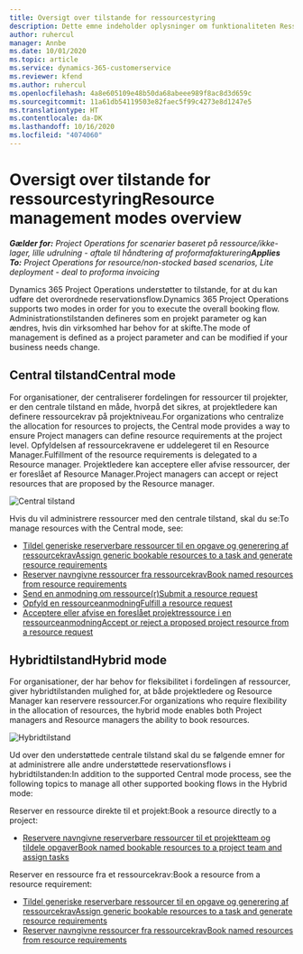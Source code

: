 ```yaml
---
title: Oversigt over tilstande for ressourcestyring
description: Dette emne indeholder oplysninger om funktionaliteten Ressourcestyring i Dynamics 365 Project Operations.
author: ruhercul
manager: Annbe
ms.date: 10/01/2020
ms.topic: article
ms.service: dynamics-365-customerservice
ms.reviewer: kfend
ms.author: ruhercul
ms.openlocfilehash: 4a8e605109e48b50da68abeee989f8ac8d3d659c
ms.sourcegitcommit: 11a61db54119503e82faec5f99c4273e8d1247e5
ms.translationtype: HT
ms.contentlocale: da-DK
ms.lasthandoff: 10/16/2020
ms.locfileid: "4074060"
---
```

# <a name="resource-management-modes-overview"></a><span data-ttu-id="c6161-103">Oversigt over tilstande for ressourcestyring</span><span class="sxs-lookup"><span data-stu-id="c6161-103">Resource management modes overview</span></span>

<span data-ttu-id="c6161-104">_**Gælder for:** Project Operations for scenarier baseret på ressource/ikke-lager, lille udrulning - aftale til håndtering af proformafakturering_</span><span class="sxs-lookup"><span data-stu-id="c6161-104">_**Applies To:** Project Operations for resource/non-stocked based scenarios, Lite deployment - deal to proforma invoicing_</span></span>


<span data-ttu-id="c6161-105">Dynamics 365 Project Operations understøtter to tilstande, for at du kan udføre det overordnede reservationsflow.</span><span class="sxs-lookup"><span data-stu-id="c6161-105">Dynamics 365 Project Operations supports two modes in order for you to execute the overall booking flow.</span></span> <span data-ttu-id="c6161-106">Administrationstilstanden defineres som en projekt parameter og kan ændres, hvis din virksomhed har behov for at skifte.</span><span class="sxs-lookup"><span data-stu-id="c6161-106">The mode of management is defined as a project parameter and can be modified if your business needs change.</span></span>    

## <a name="central-mode"></a><span data-ttu-id="c6161-107">Central tilstand</span><span class="sxs-lookup"><span data-stu-id="c6161-107">Central mode</span></span>
<span data-ttu-id="c6161-108">For organisationer, der centraliserer fordelingen for ressourcer til projekter, er den centrale tilstand en måde, hvorpå det sikres, at projektledere kan definere ressourcekrav på projektniveau.</span><span class="sxs-lookup"><span data-stu-id="c6161-108">For organizations who centralize the allocation for resources to projects, the Central mode provides a way to ensure Project managers can define resource requirements at the project level.</span></span> <span data-ttu-id="c6161-109">Opfyldelsen af ressourcekravene er uddelegeret til en Resource Manager.</span><span class="sxs-lookup"><span data-stu-id="c6161-109">Fulfillment of the resource requirements is delegated to a Resource manager.</span></span> <span data-ttu-id="c6161-110">Projektledere kan acceptere eller afvise ressourcer, der er foreslået af Resource Manager.</span><span class="sxs-lookup"><span data-stu-id="c6161-110">Project managers can accept or reject resources that are proposed by the Resource manager.</span></span>

![Central tilstand](./media/resource-management-central.png)

<span data-ttu-id="c6161-112">Hvis du vil administrere ressourcer med den centrale tilstand, skal du se:</span><span class="sxs-lookup"><span data-stu-id="c6161-112">To manage resources with the Central mode, see:</span></span>

- [<span data-ttu-id="c6161-113">Tildel generiske reserverbare ressourcer til en opgave og generering af ressourcekrav</span><span class="sxs-lookup"><span data-stu-id="c6161-113">Assign generic bookable resources to a task and generate resource requirements</span></span>](https://docs.microsoft.com/dynamics365/project-service/assign-generic-bookable-resource)
- [<span data-ttu-id="c6161-114">Reserver navngivne ressourcer fra ressourcekrav</span><span class="sxs-lookup"><span data-stu-id="c6161-114">Book named resources from resource requirements</span></span>](https://docs.microsoft.com/dynamics365/project-service/book-named-resource)
- [<span data-ttu-id="c6161-115">Send en anmodning om ressource(r)</span><span class="sxs-lookup"><span data-stu-id="c6161-115">Submit a resource request</span></span>](https://docs.microsoft.com/dynamics365/project-service/submit-resource-request)
- [<span data-ttu-id="c6161-116">Opfyld en ressourceanmodning</span><span class="sxs-lookup"><span data-stu-id="c6161-116">Fulfill a resource request</span></span>](https://docs.microsoft.com/dynamics365/project-service/resource-management-fulfill-requests)
- [<span data-ttu-id="c6161-117">Acceptere eller afvise en foreslået projektressource i en ressourceanmodning</span><span class="sxs-lookup"><span data-stu-id="c6161-117">Accept or reject a proposed project resource from a resource request</span></span>](https://docs.microsoft.com/dynamics365/project-service/accept-reject-proposed-resource)

## <a name="hybrid-mode"></a><span data-ttu-id="c6161-118">Hybridtilstand</span><span class="sxs-lookup"><span data-stu-id="c6161-118">Hybrid mode</span></span>
<span data-ttu-id="c6161-119">For organisationer, der har behov for fleksibilitet i fordelingen af ressourcer, giver hybridtilstanden mulighed for, at både projektledere og Resource Manager kan reservere ressourcer.</span><span class="sxs-lookup"><span data-stu-id="c6161-119">For organizations who require flexibility in the allocation of resources, the hybrid mode enables both Project managers and Resource managers the ability to book resources.</span></span>

![Hybridtilstand](./media/resource-management-hybrid.png)

<span data-ttu-id="c6161-121">Ud over den understøttede centrale tilstand skal du se følgende emner for at administrere alle andre understøttede reservationsflows i hybridtilstanden:</span><span class="sxs-lookup"><span data-stu-id="c6161-121">In addition to the supported Central mode process, see the following topics to manage all other supported booking flows in the Hybrid mode:</span></span>

<span data-ttu-id="c6161-122">Reserver en ressource direkte til et projekt:</span><span class="sxs-lookup"><span data-stu-id="c6161-122">Book a resource directly to a project:</span></span>
- [<span data-ttu-id="c6161-123">Reservere navngivne reserverbare ressourcer til et projektteam og tildele opgaver</span><span class="sxs-lookup"><span data-stu-id="c6161-123">Book named bookable resources to a project team and assign tasks</span></span>](https://docs.microsoft.com/dynamics365/project-service/assign-named-bookable-resource)

<span data-ttu-id="c6161-124">Reserver en ressource fra et ressourcekrav:</span><span class="sxs-lookup"><span data-stu-id="c6161-124">Book a resource from a resource requirement:</span></span>
- [<span data-ttu-id="c6161-125">Tildel generiske reserverbare ressourcer til en opgave og generering af ressourcekrav</span><span class="sxs-lookup"><span data-stu-id="c6161-125">Assign generic bookable resources to a task and generate resource requirements</span></span>](https://docs.microsoft.com/dynamics365/project-service/assign-generic-bookable-resource)
- [<span data-ttu-id="c6161-126">Reserver navngivne ressourcer fra ressourcekrav</span><span class="sxs-lookup"><span data-stu-id="c6161-126">Book named resources from resource requirements</span></span>](https://docs.microsoft.com/dynamics365/project-service/book-named-resource)
